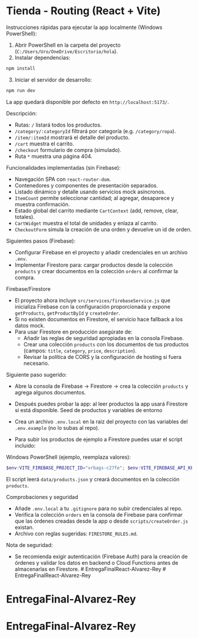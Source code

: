 # Tienda - Routing (React + Vite)

Instrucciones rápidas para ejecutar la app localmente (Windows PowerShell):

1. Abrir PowerShell en la carpeta del proyecto (`C:/Users/Uro/OneDrive/Escritorio/hola`).
2. Instalar dependencias:

```powershell
npm install
```

3. Iniciar el servidor de desarrollo:

```powershell
npm run dev
```

La app quedará disponible por defecto en `http://localhost:5173/`.

Descripción:
- Rutas: `/` listará todos los productos.
- `/category/:categoryId` filtrará por categoría (e.g. `/category/ropa`).
- `/item/:itemId` mostrará el detalle del producto.
- `/cart` muestra el carrito.
- `/checkout` formulario de compra (simulado).
- Ruta `*` muestra una página 404.

Funcionalidades implementadas (sin Firebase):
- Navegación SPA con `react-router-dom`.
- Contenedores y componentes de presentación separados.
- Listado dinámico y detalle usando servicios mock asíncronos.
- `ItemCount` permite seleccionar cantidad; al agregar, desaparece y muestra confirmación.
- Estado global del carrito mediante `CartContext` (add, remove, clear, totales).
- `CartWidget` muestra el total de unidades y enlaza al carrito.
- `CheckoutForm` simula la creación de una orden y devuelve un id de orden.

Siguientes pasos (Firebase):
- Configurar Firebase en el proyecto y añadir credenciales en un archivo `.env`.
- Implementar Firestore para: cargar productos desde la colección `products` y crear documentos en la colección `orders` al confirmar la compra.

Firebase/Firestore
- El proyecto ahora incluye `src/services/firebaseService.js` que inicializa Firebase con la configuración proporcionada y expone `getProducts`, `getProductById` y `createOrder`.
- Si no existen documentos en Firestore, el servicio hace fallback a los datos mock.
- Para usar Firestore en producción asegúrate de:
	- Añadir las reglas de seguridad apropiadas en la consola Firebase.
	- Crear una colección `products` con los documentos de tus productos (campos: `title`, `category`, `price`, `description`).
	- Revisar la política de CORS y la configuración de hosting si fuera necesario.

Siguiente paso sugerido:
- Abre la consola de Firebase -> Firestore -> crea la colección `products` y agrega algunos documentos.
- Después puedes probar la app: al leer productos la app usará Firestore si está disponible.
Seed de productos y variables de entorno

- Crea un archivo `.env.local` en la raíz del proyecto con las variables del `.env.example` (no lo subas al repo).

- Para subir los productos de ejemplo a Firestore puedes usar el script incluido:

Windows PowerShell (ejemplo, reemplaza valores):
```powershell
$env:VITE_FIREBASE_PROJECT_ID="vrbags-c27fe"; $env:VITE_FIREBASE_API_KEY="<tu-api-key>"; node scripts/seedProducts.js
```

El script leerá `data/products.json` y creará documentos en la colección `products`.

Comprobaciones y seguridad
- Añade `.env.local` a tu `.gitignore` para no subir credenciales al repo.
- Verifica la colección `orders` en la consola de Firebase para confirmar que las órdenes creadas desde la app o desde `scripts/createOrder.js` existan.
- Archivo con reglas sugeridas: `FIRESTORE_RULES.md`.

Nota de seguridad:
- Se recomienda exigir autenticación (Firebase Auth) para la creación de órdenes y validar los datos en backend o Cloud Functions antes de almacenarlas en Firestore.
#   E n t r e g a F i n a l R e a c t - A l v a r e z - R e y  
 # EntregaFinalReact-Alvarez-Rey
# EntregaFinal-Alvarez-Rey
# EntregaFinal-Alvarez-Rey
